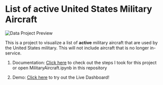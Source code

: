 # List of active United States Military Aircraft

![Data Project Preview](https://jerichocruz.com/images/header.png)

This is a project to visualize a list of **active** military aircraft that are used by the United States military. This will not include aircraft that is no longer in-service.

1. Documentation: [Click here](https://github.com/JerichoCruz/DataScienceTasks/blob/main/MilitaryAircraft/MilitaryAircraft.ipynb) to check out the steps I took for this project or open MilitaryAircraft.ipynb in this repository

2. Demo: [Click here](https://app.powerbi.com/view?r=eyJrIjoiYjZhMGZmZDItMjVkMS00MTk4LTk2NDUtNmVkNGQ0YTI5YTY4IiwidCI6IjQzYjM3MWRiLWU5MzktNGZlOC1hYmI3LTlmZjI0YzgzMGNhYiJ9) to try out the Live Dashboard!
